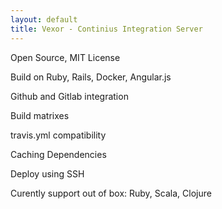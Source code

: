 ```yaml
---
layout: default
title: Vexor - Continius Integration Server
---
```


Open Source, MIT License

Build on Ruby, Rails, Docker, Angular.js

Github and Gitlab integration

Build matrixes

travis.yml compatibility

Caching Dependencies

Deploy using SSH

Curently support out of box: Ruby, Scala, Clojure
